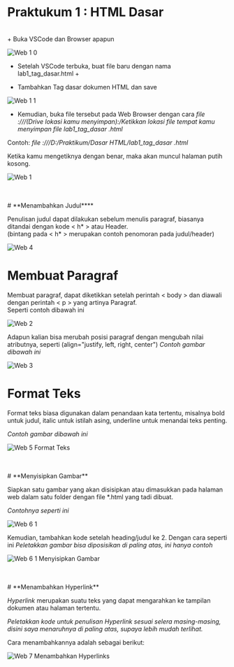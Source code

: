 # **Praktukum 1 : HTML Dasar**
<br/>
  + Buka VSCode dan Browser apapun

  ![Web 1 0](https://user-images.githubusercontent.com/56438848/112752361-ef0bf180-8ffc-11eb-988a-a7aa0431b488.jpg)


  + Setelah VSCode terbuka, buat file baru dengan nama lab1_tag_dasar.html +

  + Tambahkan Tag dasar dokumen HTML dan save

  ![Web 1 1](https://user-images.githubusercontent.com/56438848/112752392-03e88500-8ffd-11eb-8e50-e82aaf24242f.jpg)


  + Kemudian, buka file tersebut pada Web Browser dengan cara
   *file :///(Drive lokasi kamu menyimpan):/Ketikkan lokasi file tempat kamu menyimpan file  lab1_tag_dasar .html*<br/>
   
   Contoh:  *file :///D:/Praktikum/Dasar HTML/lab1_tag_dasar .html*<br/>
   
   Ketika kamu mengetiknya dengan benar, maka akan muncul halaman putih kosong.
   
   ![Web 1](https://user-images.githubusercontent.com/56438848/112752710-80c82e80-8ffe-11eb-8990-45315e8f004d.jpg)
   
   <br/>
   <br/>
# **Menambahkan Judul****
   
   Penulisan judul dapat dilakukan sebelum menulis paragraf, biasanya ditandai dengan kode < h* > atau Header.<br/>
   (bintang pada < h* > merupakan contoh penomoran pada judul/header)
   
   ![Web 4](https://user-images.githubusercontent.com/56438848/112752906-7ce8dc00-8fff-11eb-8ffe-1391a0f410f0.jpg)
   
   
   
# **Membuat Paragraf**

   Membuat paragraf, dapat diketikkan setelah perintah < body > dan diawali dengan perintah < p > yang artinya Paragraf.<br/>
   Seperti contoh dibawah ini
   
   ![Web 2](https://user-images.githubusercontent.com/56438848/112752722-93dafe80-8ffe-11eb-8094-45dfb512d9b2.jpg)

   Adapun kalian bisa merubah posisi paragraf dengan mengubah nilai atributnya, seperti (align="justify, left, right, center")
   *Contoh gambar dibawah ini*
   
   ![Web 3](https://user-images.githubusercontent.com/56438848/112752794-f0d6b480-8ffe-11eb-9722-e5692d14848b.jpg)
   
   
   
# **Format Teks**
   
   Format teks biasa digunakan dalam penandaan kata tertentu, misalnya bold untuk judul, italic untuk istilah asing, underline untuk menandai teks penting.
   
   *Contoh gambar dibawah ini*
   
   ![Web 5 Format Teks](https://user-images.githubusercontent.com/56438848/112753610-5d9f7e00-9002-11eb-88ba-f5aa7f037faa.jpg)
   
   <br/>
   <br/>
# **Menyisipkan Gambar**
   
   Siapkan satu gambar yang akan disisipkan atau dimasukkan pada halaman web dalam satu folder dengan file *.html yang tadi dibuat.<br/>
   
   *Contohnya seperti ini*
   
   ![Web 6 1](https://user-images.githubusercontent.com/56438848/112753688-dbfc2000-9002-11eb-8032-b6c0dc0eb04f.jpg)
   
   Kemudian, tambahkan kode setelah heading/judul ke 2. Dengan cara seperti ini
   *Peletakkan gambar bisa diposisikan di paling atas, ini hanya contoh*
   
   ![Web 6 1 Menyisipkan Gambar](https://user-images.githubusercontent.com/56438848/112753796-62186680-9003-11eb-8b12-5d90c48adb0e.jpg)
   
   <br/>
   <br/>
# **Menambahkan Hyperlink**
   
   *Hyperlink* merupakan suatu teks yang dapat mengarahkan ke tampilan dokumen atau halaman tertentu.<br/>
   
   *Peletakkan kode untuk penulisan *Hyperlink* sesuai selera masing-masing, disini saya menaruhnya di paling atas, supaya lebih mudah terlihat.*<br/>
   
   Cara menambahkannya adalah sebagai berikut:
   
  ![Web 7 Menambahkan Hyperlinks](https://user-images.githubusercontent.com/56438848/112754064-9c363800-9004-11eb-8324-0433be5fe246.jpg)
  
